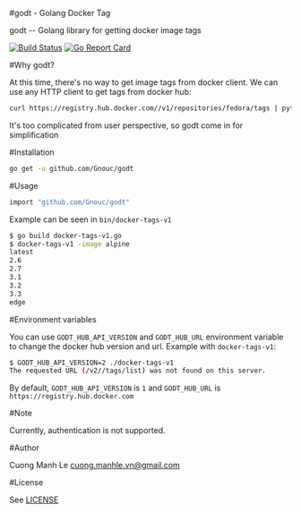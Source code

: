 #godt - Golang Docker Tag

godt -- Golang library for getting docker image tags

[![Build Status](https://travis-ci.org/Gnouc/godt.svg?branch=master)](https://travis-ci.org/Gnouc/godt)
[![Go Report Card](https://goreportcard.com/badge/github.com/Gnouc/godt)](https://goreportcard.com/report/github.com/Gnouc/godt)

#Why godt?

At this time, there's no way to get image tags from docker client. We can use any HTTP client to get tags from docker hub:
```sh
curl https://registry.hub.docker.com//v1/repositories/fedora/tags | python -mjson.tool
```

It's too complicated from user perspective, so godt come in for simplification

#Installation
```sh
go get -u github.com/Gnouc/godt
```

#Usage
```sh
import "github.com/Gnouc/godt"
```

Example can be seen in `bin/docker-tags-v1`

```sh
$ go build docker-tags-v1.go
$ docker-tags-v1 -image alpine
latest
2.6
2.7
3.1
3.2
3.3
edge
```

#Environment variables

You can use `GODT_HUB_API_VERSION` and `GODT_HUB_URL` environment variable to change the docker hub version and url. Example with `docker-tags-v1`:

```sh
$ GODT_HUB_API_VERSION=2 ./docker-tags-v1
The requested URL (/v2//tags/list) was not found on this server.
```

By default, `GODT_HUB_API_VERSION` is `1` and `GODT_HUB_URL` is `https://registry.hub.docker.com`

#Note

Currently, authentication is not supported.

#Author

Cuong Manh Le <cuong.manhle.vn@gmail.com>

#License

See [LICENSE](https://github.com/Gnouc/godt/blob/master/LICENSE)
